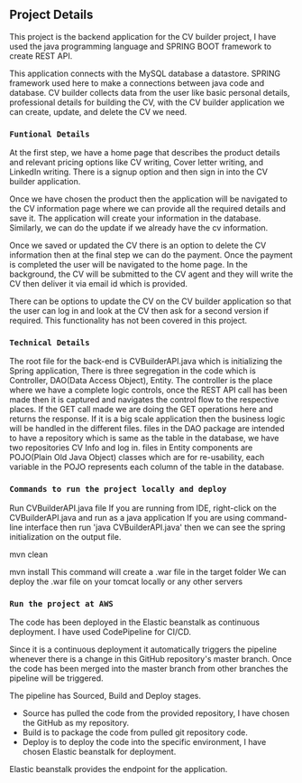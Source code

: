 ## Project Details

This project is the backend application for the CV builder project, I have used the java programming language and SPRING BOOT framework to create REST API.

This application connects with the MySQL database a datastore. SPRING framework used here to make a connections between java code and database. CV builder collects data from the user like basic personal details, professional details for building the CV, with the CV builder application we can create, update, and delete the CV we need.

### `Funtional Details` 

At the first step, we have a home page that describes the product details and relevant pricing options like CV writing, Cover letter writing, and LinkedIn writing. There is a signup option and then sign in into the CV builder application. 

Once we have chosen the product then the application will be navigated to the CV information page where we can provide all the required details and save it. The application will create your information in the database. Similarly, we can do the update if we already have the cv information. 

Once we saved or updated the CV there is an option to delete the CV information then at the final step we can do the payment. Once the payment is completed the user will be navigated to the home page. In the background, the CV will be submitted to the CV agent and they will write the CV then deliver it via email id which is provided. 

There can be options to update the CV on the CV builder application so that the user can log in and look at the CV then ask for a second version if required. This functionality has not been covered in this project.

### `Technical Details`

The root file for the back-end is CVBuilderAPI.java which is initializing the Spring application, There is three segregation in the code which is Controller, DAO(Data Access Object), Entity. The controller is the place where we have a complete logic controls, once the REST API call has been made then it is captured and navigates the control flow to the respective places. If the GET call made we are doing the GET operations here and returns the response. If it is a big scale application then the business logic will be handled in the different files. files in the DAO package are intended to have a repository which is same as the table in the database, we have two repositories CV Info and log in. files in Entity components are POJO(Plain Old Java Object) classes which are for re-usability, each variable in the POJO represents each column of the table in the database.

### `Commands to run the project locally and deploy`

Run CVBuilderAPI.java file
If you are running from IDE, right-click on the CVBuilderAPI.java and run as a java application
If you are using command-line interface then run 'java CVBuilderAPI.java' then we can see the spring initialization on the output file.

mvn clean

mvn install
This command will create a .war file in the target folder
We can deploy the .war file on your tomcat locally or any other servers

### `Run the project at AWS`

The code has been deployed in the Elastic beanstalk as continuous deployment. I have used CodePipeline for CI/CD.

Since it is a continuous deployment it automatically triggers the pipeline whenever there is a change in this GitHub repository's master branch. Once the code has been merged into the master branch from other branches the pipeline will be triggered.

The pipeline has Sourced, Build and Deploy stages.
  *  Source has pulled the code from the provided repository, I have chosen the GitHub as my repository.
   * Build is to package the code from pulled git repository code.
   * Deploy is to deploy the code into the specific environment, I have chosen Elastic beanstalk for deployment.

Elastic beanstalk provides the endpoint for the application.
